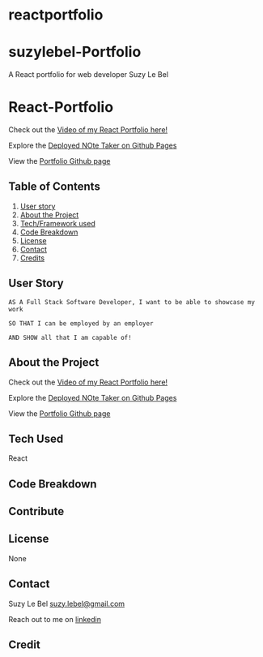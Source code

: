 # reactportfolio

# suzylebel-Portfolio
A React portfolio for web developer Suzy Le Bel



# React-Portfolio



Check out the [Video of my React Portfolio here!](https://drive.google.com/file/d/13m3Ru85j-4sHBIcgLeMeoMgrfjrXvxr0/view)

Explore the [Deployed NOte Taker on Github Pages]()

View the [Portfolio Github page](https://suzylebel.github.io/reactportfolio/)



## Table of Contents
1. [User story](#User-story)
2. [About the Project](#About-the-Project)
3. [Tech/Framework used](#Tech-Used)
4. [Code Breakdown](Code-Breakdown)
5. [License](#License)
6. [Contact](#Contact)
7. [Credits](#Credit)

## User Story

```
AS A Full Stack Software Developer, I want to be able to showcase my work

SO THAT I can be employed by an employer

AND SHOW all that I am capable of!
```



## About the Project


Check out the [Video of my React Portfolio here!](https://drive.google.com/file/d/13m3Ru85j-4sHBIcgLeMeoMgrfjrXvxr0/view)

Explore the [Deployed NOte Taker on Github Pages]()

View the [Portfolio Github page](https://github.com/suzylebel/Portfolio-react)




## Tech Used
React

## Code Breakdown




## Contribute


## License 
None
 
## Contact 

Suzy Le Bel 
suzy.lebel@gmail.com

Reach out to me on [linkedin](https://www.linkedin.com/in/suzy-le-bel/) 



## Credit
